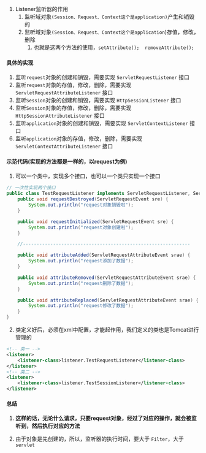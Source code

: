 
1. Listener监听器的作用
   1. 监听域对象`(Session、Request、Context这个是application)`产生和销毁的
   2. 监听域对象`(Session、Request、Context这个是application`)存值，修改，删除
	  1. 也就是这两个方法的使用，`setAttribute();  removeAttribute();`


#### 具体的实现
1. 监听`request`对象的创建和销毁，需要实现  `ServletRequestListener` 接口
2. 监听`request`对象的存值，修改，删除，需要实现  `ServletRequestAttributeListener` 接口
3. 监听`Session`对象的创建和销毁，需要实现  `HttpSessionListener` 接口
4. 监听`Session`对象的存值，修改，删除，需要实现  `HttpSessionAttributeListener` 接口
5. 监听`application`对象的创建和销毁，需要实现  `ServletContextListener` 接口
6. 监听`application`对象的存值，修改，删除，需要实现  `ServletContextAttributeListener` 接口




#### 示范代码(实现的方法都是一样的，以request为例)
1. 可以一个类中，实现多个接口，也可以一个类只实现一个接口
```java
// 一次性实现两个接口
public class TestRequestListener implements ServletRequestListener, ServletRequestAttributeListener {
    public void requestDestroyed(ServletRequestEvent sre) {
        System.out.println("request对象销毁啦");
    }

    public void requestInitialized(ServletRequestEvent sre) {
        System.out.println("request对象创建啦");
    }

    //-------------------------------------------------------------

    public void attributeAdded(ServletRequestAttributeEvent srae) {
        System.out.println("request添加了数据");
    }

    public void attributeRemoved(ServletRequestAttributeEvent srae) {
        System.out.println("request删除了数据");
    }

    public void attributeReplaced(ServletRequestAttributeEvent srae) {
        System.out.println("request修改了数据");
    }
}
```



2. 类定义好后，必须在xml中配置，才能起作用，我们定义的类也是Tomcat进行管理的
```xml
<!-- 类一 -->
<listener>
	<listener-class>listener.TestRequestListener</listener-class>
</listener>
<!-- 类二 -->
<listener>
	<listener-class>listener.TestSessionListener</listener-class>
</listener>
```


#### 总结
1. **这样的话，无论什么请求，只要request对象，经过了对应的操作，就会被监听到，然后执行对应的方法**


2. 由于对象是先创建的，所以，监听器的执行时间，要大于 `Filter`，大于 `servlet`







